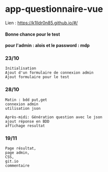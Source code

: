# app-questionnaire-vue

Lien : https://k1lldr0n85.github.io/#/
#### Bonne chance pour le test

#### pour l'admin : alois et le password : mdp
### 23/10
```
Initialisation
Ajout d'un formulaire de connexion admin
Ajout formulaire pour le test
```

### 28/10
```
Matin : bdd put,get
connexion admin
utilisation json

Après-midi: Génération question avec le json
ajout réponse en BDD
affichage resultat
``` 

### 19/11
```
Page résultat,
page admin,
CSS,
git.io
commentaire
```
